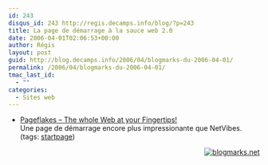 ```yaml
---
id: 243
disqus_id: 243 http://regis.decamps.info/blog/?p=243
title: La page de démarrage à la sauce web 2.0
date: 2006-04-01T02:06:53+00:00
author: Régis
layout: post
guid: http://blog.decamps.info/2006/04/blogmarks-du-2006-04-01/
permalink: /2006/04/blogmarks-du-2006-04-01/
tmac_last_id:
  - ""
categories:
  - Sites web
---
```

<ul class="blogmarks">
  <li>
    <a href="http://www.pageflakes.com/default.aspx#">Pageflakes – The whole Web at your Fingertips!</a><br />Une page de démarrage encore plus impressionante que NetVibes.<br />(tags: <a rel="tag" href="http://blogmarks.net/tag/startpage">startpage</a>)
  </li>
</ul>

<p style="text-align:right">
  <a href="http://blogmarks.net/user/Regis"><img src="http://blogmarks.net/img/button.png" alt="blogmarks.net" border="0" /></a>
</p>
